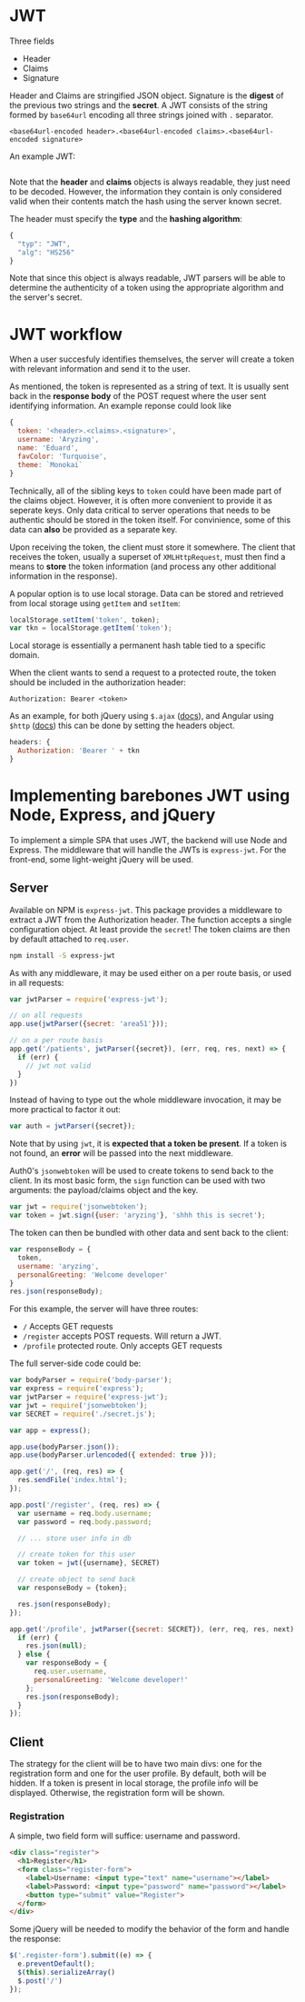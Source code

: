# JWT
Three fields
* Header
* Claims
* Signature

Header and Claims are stringified JSON object. Signature is the **digest** of the previous two strings and the **secret**. A JWT consists of the string formed by `base64url` encoding all three strings joined with `.` separator.

```
<base64url-encoded header>.<base64url-encoded claims>.<base64url-encoded signature>
```

An example JWT:
```eyJhbGciOiJIUzI1NiIsInR5cCI6IkpXVCJ9.eyJzdWIiOiIxMjM0NTY3ODkwIiwibmFtZSI6IkpvaG4gRG9lIiwiYWRtaW4iOnRydWV9.TJVA95OrM7E2cBab30RMHrHDcEfxjoYZgeFONFh7HgQ
```

Note that the **header** and **claims** objects is always readable, they just need to be decoded. However, the information they contain is only considered valid when their contents match the hash using the server known secret.

The header must specify the **type** and the **hashing algorithm**:
```js
{
  "typ": "JWT",
  "alg": "HS256"
}
```

Note that since this object is always readable, JWT parsers will be able to determine the authenticity of a token using the appropriate algorithm and the server's secret.

# JWT workflow

When a user succesfuly identifies themselves, the server will create a token with relevant information and send it to the user.

As mentioned, the token is represented as a string of text. It is usually sent back in the **response body** of the POST request where the user sent identifying information. An example reponse could look like

```js
{
  token: '<header>.<claims>.<signature>',
  username: 'Aryzing',
  name: 'Eduard',
  favColor: 'Turquoise',
  theme: `Monokai`
}
```

Technically, all of the sibling keys to `token` could have been made part of the claims object. However, it is often more convenient to provide it as seperate keys. Only data critical to server operations that needs to be authentic should be stored in the token itself. For convinience, some of this data can **also** be provided as a separate key.

Upon receiving the token, the client must store it somewhere. The client that receives the token, usually a superset of `XMLHttpRequest`, must then find a means to **store** the token information (and process any other additional information in the response).

A popular option is to use local storage. Data can be stored and retrieved from local storage using `getItem` and `setItem`:
```js
localStorage.setItem('token', token);
var tkn = localStorage.getItem('token');
```

Local storage is essentially a permanent hash table tied to a specific domain.

When the client wants to send a request to a protected route, the token should be included in the authorization header:

```
Authorization: Bearer <token>
```

As an example, for both jQuery using `$.ajax`
([docs](http://api.jquery.com/jquery.ajax/)),
and Angular using `$http`
([docs](https://docs.angularjs.org/api/ng/service/$http))
this can be done by setting the headers object.

```js
headers: {
  Authorization: 'Bearer ' + tkn
}
```

# Implementing barebones JWT using Node, Express, and jQuery
To implement a simple SPA that uses JWT, the backend will use Node and Express. The middleware that will handle the JWTs is `express-jwt`. For the front-end, some light-weight jQuery will be used.

## Server
Available on NPM is `express-jwt`. This package provides a middleware to extract a JWT from the Authorization header. The function accepts a single configuration object. At least provide the `secret`! The token claims are then by default attached to `req.user`.

```sh
npm install -S express-jwt
```

As with any middleware, it may be used either on a per route basis, or used in all requests:
```js
var jwtParser = require('express-jwt');

// on all requests
app.use(jwtParser({secret: 'area51'}));

// on a per route basis
app.get('/patients', jwtParser({secret}), (err, req, res, next) => {
  if (err) {
    // jwt not valid
  }
})
```

Instead of having to type out the whole middleware invocation, it may be more practical to factor it out:

```js
var auth = jwtParser({secret});
```

Note that by using `jwt`, it is **expected that a token be present**. If a token is not found, an **error** will be passed into the next middleware.

Auth0's `jsonwebtoken` will be used to create tokens to send back to the client. In its most basic form, the `sign` function can be used with two arguments: the payload/claims object and the key.
```js
var jwt = require('jsonwebtoken');
var token = jwt.sign({user: 'aryzing'}, 'shhh this is secret');
```

The token can then be bundled with other data and sent back to the client:
```js
var responseBody = {
  token,
  username: 'aryzing',
  personalGreeting: 'Welcome developer'
}
res.json(responseBody);
```

For this example, the server will have three routes:
* `/` Accepts GET requests
* `/register` accepts POST requests. Will return a JWT.
* `/profile` protected route. Only accepts GET requests

The full server-side code could be:
```js
var bodyParser = require('body-parser');
var express = require('express');
var jwtParser = require('express-jwt');
var jwt = require('jsonwebtoken');
var SECRET = require('./secret.js');

var app = express();

app.use(bodyParser.json());
app.use(bodyParser.urlencoded({ extended: true }));

app.get('/', (req, res) => {
  res.sendFile('index.html');
});

app.post('/register', (req, res) => {
  var username = req.body.username;
  var password = req.body.password;

  // ... store user info in db

  // create token for this user
  var token = jwt({username}, SECRET)

  // create object to send back
  var responseBody = {token};

  res.json(responseBody);
});

app.get('/profile', jwtParser({secret: SECRET}), (err, req, res, next) => {
  if (err) {
    res.json(null);
  } else {
    var responseBody = {
      req.user.username,
      personalGreeting: 'Welcome developer!'
    };
    res.json(responseBody);
  }
});
```

## Client

The strategy for the client will be to have two main divs: one for the registration form and one for the user profile. By default, both will be hidden. If a token is present in local storage, the profile info will be displayed. Otherwise, the registration form will be shown.

### Registration

A simple, two field form will suffice: username and password.

```html
<div class="register">
  <h1>Register</h1>
  <form class="register-form">
    <label>Username: <input type="text" name="username"></label>
    <label>Password: <input type="password" name="password"></label>
    <button type="submit" value="Register">
  </form>
</div>
```

Some jQuery will be needed to modify the behavior of the form and handle the response:

```js
$('.register-form').submit((e) => {
  e.preventDefault();
  $(this).serializeArray()
  $.post('/')
});
```
